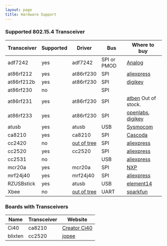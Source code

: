```yaml
---
layout: page
title: Hardware Support
---
```


### Supported 802.15.4 Transceiver

Transceiver | Supported | Driver | Bus | Where to buy
----------- | --------- | ------ | --- | ------------
adf7242 | yes | adf7242 | SPI or PMOD | [Analog](http://www.analog.com/en/products/rf-microwave/integrated-transceivers-transmitters-receivers/low-power-rf-transceivers/adf7242.html#product-samplebuy)
at86rf212 | yes | at86rf230 | SPI | [aliexpress](http://de.aliexpress.com/item/Wireless-transceiver-module-zigbee-module-belt-at86rf212-mcu-chip-780m-module/1757611944.html)
at86rf212b | yes | at86rf230 | SPI | [digikey](http://www.digikey.com/product-search/en?x=0&y=0&lang=en&site=us&keywords=ATZB-212B-XPRO)
at86rf230 | no | | SPI
at86rf231 | yes | at86rf230 | SPI | [atben](http://downloads.qi-hardware.com/people/werner/wpan/web/) Out of stock.
at86rf233 | yes | at86rf230 | SPI | [openlabs](http://openlabs.co/store/Raspberry-Pi-802.15.4-radio), [digikey](http://www.digikey.com/product-search/en?x=0&y=0&lang=en&site=us&keywords=ATREB233-XPRO)
atusb | yes | atusb | USB | [Sysmocom](http://shop.sysmocom.de/products/atusb)
ca8210 | yes | ca8210 |  SPI | [Cascoda](https://www.cascoda.com/buy/)
cc2420 | no | [out of tree](https://github.com/xueliu/cc2420_linux) | SPI | [aliexpress](http://de.aliexpress.com/store/product/ZIGBEE-networking-technology-Wi-Fi-CC2420-wireless-transceiver-modules-including-antenna/1383438_2036388706.html)
cc2520 | yes | cc2520 | SPI | [aliexpress](http://de.aliexpress.com/item/CC2520-wireless-module-ZIGBEE-wireless-sensor-networking-module-with-SMA-external-antenna/1921436550.html)
cc2531 | no | | USB | [aliexpress](http://de.aliexpress.com/item/free-shipping-FOR-ZigBee-CC2531-USB-dongle-protocol-analysis-port-capture-wireless-keyboard-and-mouse/32270975591.html)
mcr20a | yes | mcr20a | SPI | [NXP](https://www.nxp.com/products/wireless-connectivity/thread/2.4-ghz-802.15.4-wireless-transceiver:MCR20A)
mrf24j40 | yes | mrf24j40 | SPI | [aliexpress](http://de.aliexpress.com/item/MRF24J40MA-I-RM-MRF24J40MA-I-MRF24J40MA-MRF24J40-MICROC-QFN-Import-original/32223258627.html)
RZUSBstick | yes | atusb | USB | [element14](http://www.element14.com/community/docs/DOC-67532/l/avr-rz-usb-stick-module)
Xbee | no | [out of tree](https://github.com/joaopedrotaveira/linux-rpl/blob/master/mainline-3.12.y/0001-Added-XBee-driver-support.patch) | UART | [sparkfun](https://www.sparkfun.com/pages/xbee_guide)

### Boards with Transceivers

Name | Transceiver | Website
---- | ----------- | -------
Ci40 | ca8210 | [Creator Ci40](https://creatordev.io/ci40-iot-hub.html)
blixten | cc2520 | [jopee](https://jopee.wordpress.com/6lowpan-gateway/)
